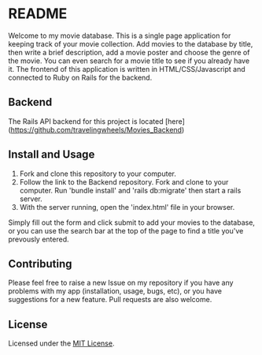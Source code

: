 # README

Welcome to my movie database. This is a single page application for keeping track of your movie collection. Add movies to the database by title, then write a brief description, add a movie poster and choose the genre of the movie. You can even search for a movie title to see if you already have it. The frontend of this application is written in HTML/CSS/Javascript and connected to Ruby on Rails for the backend.

## Backend

The Rails API backend for this project is located [here] (https://github.com/travelingwheels/Movies_Backend)

## Install and Usage

1. Fork and clone this repository to your computer.
2. Follow the link to the Backend repository. Fork and clone to your computer. Run 'bundle install' and 'rails db:migrate' then start a rails server.
3. With the server running, open the 'index.html' file in your browser.

Simply fill out the form and click submit to add your movies to the database, or you can use the search bar at the top of the page to find a title you've prevously entered.

## Contributing

Please feel free to raise a new Issue on my repository if you have any problems with my app (installation, usage, bugs, etc), or you have suggestions for a new feature. Pull requests are also welcome.

## License

Licensed under the [MIT License](LICENSE).